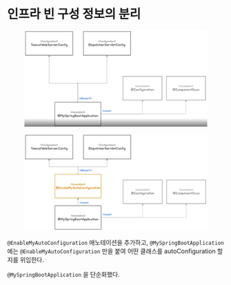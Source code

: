 # 인프라 빈 구성 정보의 분리

<figure><img src="../../../.gitbook/assets/image (4).png" alt=""><figcaption></figcaption></figure>



<figure><img src="../../../.gitbook/assets/image (1) (1).png" alt=""><figcaption></figcaption></figure>

`@EnableMyAutoConfiguration` 애노테이션을 추가하고, `@MySpringBootApplication`에는 `@EnableMyAutoConfiguration` 만을 붙여 어떤 클래스를 autoConfiguration 할 지를 위임한다.

`@MySpringBootApplication` 을 단순화했다.

